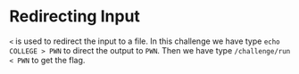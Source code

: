 # Redirecting Input

`<` is used to redirect the input to a file.
In this challenge we have type `echo COLLEGE > PWN` to direct the output to `PWN`.
Then we have type `/challenge/run < PWN` to get the flag.
